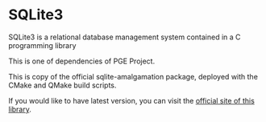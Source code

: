 # SQLite3
SQLite3 is a relational database management system contained in a C programming library

This is one of dependencies of PGE Project.

This is copy of the official sqlite-amalgamation package, deployed with the CMake and QMake build scripts.

If you would like to have latest version, you can visit the [official site of this library](http://www.sqlite.org/download.html).

